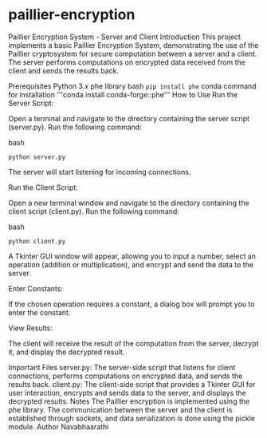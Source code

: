 # paillier-encryption
Paillier Encryption System - Server and Client
Introduction
This project implements a basic Paillier Encryption System, demonstrating the use of the Paillier cryptosystem for secure computation between a server and a client. The server performs computations on encrypted data received from the client and sends the results back.

Prerequisites
Python 3.x
phe library 
bash
```pip install phe```
conda command for installation
'''conda install conda-forge::phe'''
How to Use
Run the Server Script:

Open a terminal and navigate to the directory containing the server script (server.py). Run the following command:

bash
```
python server.py
```
The server will start listening for incoming connections.

Run the Client Script:

Open a new terminal window and navigate to the directory containing the client script (client.py). Run the following command:

bash
```
python client.py
```
A Tkinter GUI window will appear, allowing you to input a number, select an operation (addition or multiplication), and encrypt and send the data to the server.

Enter Constants:

If the chosen operation requires a constant, a dialog box will prompt you to enter the constant.

View Results:

The client will receive the result of the computation from the server, decrypt it, and display the decrypted result.

Important Files
server.py: The server-side script that listens for client connections, performs computations on encrypted data, and sends the results back.
client.py: The client-side script that provides a Tkinter GUI for user interaction, encrypts and sends data to the server, and displays the decrypted results.
Notes
The Paillier encryption is implemented using the phe library.
The communication between the server and the client is established through sockets, and data serialization is done using the pickle module.
Author
Navabhaarathi
